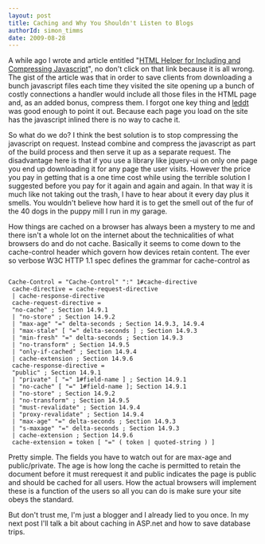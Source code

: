 ```yaml
---
layout: post
title: Caching and Why You Shouldn't Listen to Blogs
authorId: simon_timms
date: 2009-08-28
---
```


A while ago I wrote and article entitled "[HTML Helper for Including and Compressing Javascript](http://stimms.blogspot.com/2009/06/html-helper-for-including-and.html)", no don't click on that link because it is all wrong. The gist of the article was that in order to save clients from downloading a bunch javascript files each time they visited the site opening up a bunch of costly connections a handler would include all those files in the HTML page and, as an added bonus, compress them. I forgot one key thing and [leddt](http://leddt.myopenid.com/) was good enough to point it out. Because each page you load on the site has the javascript inlined there is no way to cache it.

So what do we do? I think the best solution is to stop compressing the javascript on request. Instead combine and compress the javascript as part of the build process and then serve it up as a separate request. The disadvantage here is that if you use a library like jquery-ui on only one page you end up downloading it for any page the user visits. However the price you pay in getting that is a one time cost while using the terrible solution I suggested before you pay for it again and again and again. In that way it is much like not taking out the trash, I have to hear about it every day plus it smells. You wouldn't believe how hard it is to get the smell out of the fur of the 40 dogs in the puppy mill I run in my garage.

How things are cached on a browser has always been a mystery to me and there isn't a whole lot on the internet about the technicalities of what browsers do and do not cache. Basically it seems to come down to the cache-control header which govern how devices retain content. The ever so verbose W3C HTTP 1.1 spec defines the grammar for cache-control as
```
  
Cache-Control = "Cache-Control" ":" 1#cache-directive  
 cache-directive = cache-request-directive  
 | cache-response-directive  
 cache-request-directive =  
 "no-cache" ; Section 14.9.1  
 | "no-store" ; Section 14.9.2  
 | "max-age" "=" delta-seconds ; Section 14.9.3, 14.9.4  
 | "max-stale" [ "=" delta-seconds ] ; Section 14.9.3  
 | "min-fresh" "=" delta-seconds ; Section 14.9.3  
 | "no-transform" ; Section 14.9.5  
 | "only-if-cached" ; Section 14.9.4  
 | cache-extension ; Section 14.9.6  
 cache-response-directive =  
 "public" ; Section 14.9.1  
 | "private" [ "=" 1#field-name ] ; Section 14.9.1  
 | "no-cache" [ "=" 1#field-name ]; Section 14.9.1  
 | "no-store" ; Section 14.9.2  
 | "no-transform" ; Section 14.9.5  
 | "must-revalidate" ; Section 14.9.4  
 | "proxy-revalidate" ; Section 14.9.4  
 | "max-age" "=" delta-seconds ; Section 14.9.3  
 | "s-maxage" "=" delta-seconds ; Section 14.9.3  
 | cache-extension ; Section 14.9.6  
 cache-extension = token [ "=" ( token | quoted-string ) ]
 ```

Pretty simple. The fields you have to watch out for are max-age and public/private. The age is how long the cache is permitted to retain the document before it must rerequest it and public indicates the page is public and should be cached for all users. How the actual browsers will implement these is a function of the users so all you can do is make sure your site obeys the standard.

But don't trust me, I'm just a blogger and I already lied to you once. In my next post I'll talk a bit about caching in ASP.net and how to save database trips.




